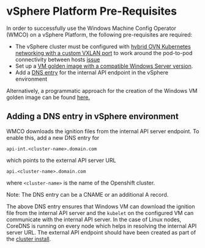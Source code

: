 # vSphere Platform Pre-Requisites

In order to successfully use the Windows Machine Config Operator (WMCO) on a vSphere Platform, 
the following pre-requisites are required:

* The vSphere cluster must be configured with [hybrid OVN Kubernetes networking with a custom VXLAN port](setup-hybrid-OVNKubernetes-cluster.md#vSphere)
  to work around the pod-to-pod connectivity between hosts [issue](https://docs.microsoft.com/en-us/virtualization/windowscontainers/kubernetes/common-problems#pod-to-pod-connectivity-between-hosts-is-broken-on-my-kubernetes-cluster-running-on-vsphere)
* Set up a [VM golden image with a compatible Windows Server version](vsphere-golden-image.md#1-select-a-compatible-windows-server-version).
* Add a [DNS entry](#adding-a-dns-entry-in-vsphere-environment) for the internal API endpoint in the vSphere environment

Alternatively, a programmatic approach for the creation of the Windows VM golden image can be found [here.](vsphere_ci/README.md)

## Adding a DNS entry in vSphere environment

WMCO downloads the ignition files from the internal API server endpoint. To enable this, add a new DNS entry for

```
api-int.<cluster-name>.domain.com
```

which points to the external API server URL

```
api.<cluster-name>.domain.com
```

where `<cluster-name>` is the name of the Openshift cluster.

Note: The DNS entry can be a CNAME or an additional A record.

The above DNS entry ensures that Windows VM can download the ignition file from the internal API server 
and the `kubelet` on the configured VM can communicate with the internal API server. In the case of Linux nodes,
CoreDNS is running on every node which helps in resolving the internal API server URL. The external API endpoint
should have been created as part of the [cluster install](https://docs.openshift.com/container-platform/latest/installing/installing_vsphere/installing-vsphere-installer-provisioned.html).
